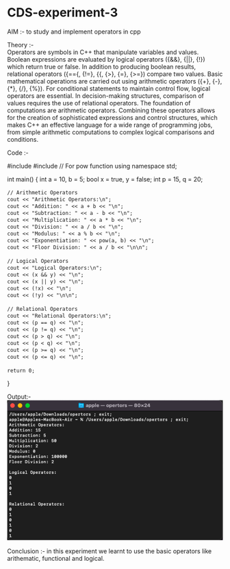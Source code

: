 # CDS-experiment-3

AIM :- to study and implement operators in cpp <br>

Theory :- <br>
Operators are symbols in C++ that manipulate variables and values. Boolean expressions are evaluated by logical operators ({&&}, {||}, {!}) which return true or false. In addition to producing boolean results, relational operators ({=={, {!=}, {\{, {>}, {\=}, {>=}) compare two values. Basic mathematical operations are carried out using arithmetic operators ({+}, {-}, {*}, {/}, {%}). For conditional statements to maintain control flow, logical operators are essential. In decision-making structures, comparison of values requires the use of relational operators. The foundation of computations are arithmetic operators. Combining these operators allows for the creation of sophisticated expressions and control structures, which makes C++ an effective language for a wide range of programming jobs, from simple arithmetic computations to complex logical comparisons and conditions. <br>

Code :- <br>

#include <iostream>
#include <cmath> // For pow function
using namespace std;

int main() {
    int a = 10, b = 5;
    bool x = true, y = false;
    int p = 15, q = 20;

    // Arithmetic Operators
    cout << "Arithmetic Operators:\n";
    cout << "Addition: " << a + b << "\n";
    cout << "Subtraction: " << a - b << "\n";
    cout << "Multiplication: " << a * b << "\n";
    cout << "Division: " << a / b << "\n";
    cout << "Modulus: " << a % b << "\n";
    cout << "Exponentiation: " << pow(a, b) << "\n";
    cout << "Floor Division: " << a / b << "\n\n";

    // Logical Operators
    cout << "Logical Operators:\n";
    cout << (x && y) << "\n";
    cout << (x || y) << "\n";
    cout << (!x) << "\n";
    cout << (!y) << "\n\n";

    // Relational Operators
    cout << "Relational Operators:\n";
    cout << (p == q) << "\n";
    cout << (p != q) << "\n";
    cout << (p > q) << "\n";
    cout << (p < q) << "\n";
    cout << (p >= q) << "\n";
    cout << (p <= q) << "\n";

    return 0;
}

Output:- <br>
![exp2](https://github.com/VandanGupte101727/CDS-experiment-3/blob/main/Screenshot%202024-07-30%20at%203.40.52%20PM.png)

Conclusion :- in this experiment  we learnt to use the basic operators like arithematic, functional and logical. <br>
